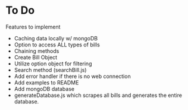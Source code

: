 # To Do
Features to implement

* Caching data locally w/ mongoDB
* Option to access ALL types of bills
* Chaining methods
* Create Bill Object
* Utilize option object for filtering
* Search method (searchBill.js)
* Add error handler if there is no web connection
* Add examples to README
* Add mongoDB database
* generateDatabase.js which scrapes all bills and generates the entire database. 
